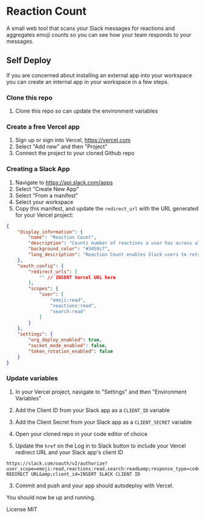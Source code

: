 # Reaction Count

A small web tool that scans your Slack messages for reactions and aggregates emoji counts so you can see how your team responds to your messages.

## Self Deploy
If you are concerned about installing an external app into your workspace you can create an internal app in your workspace in a few steps.

### Clone this repo
1. Clone this repo so can update the environment variables

### Create a free Vercel app
1. Sign up or sign into Vercel, https://vercel.com
2. Select "Add new" and then "Project"
3. Connect the project to your cloned Github repo

### Creating a Slack App
1. Navigate to https://api.slack.com/apps
2. Select "Create New App"
3. Select "From a manifest"
4. Select your workspace
5. Copy this manifest, and update the `redirect_url` with the URL generated for your Vercel project:
```JSON
{
    "display_information": {
        "name": "Reaction Count",
        "description": "Counts number of reactions a user has across all messages",
        "background_color": "#3459c7",
        "long_description": "Reaction Count enables Slack users to retrieve all the reactions they've received on all of their messages, counting them to provide a view of how other Slack users respond to their messages."
    },
    "oauth_config": {
        "redirect_urls": [
            "" // INSERT Vercel URL here
        ],
        "scopes": {
            "user": [
                "emoji:read",
                "reactions:read",
                "search:read"
            ]
        }
    },
    "settings": {
        "org_deploy_enabled": true,
        "socket_mode_enabled": false,
        "token_rotation_enabled": false
    }
}
```

### Update variables
1. In your Vercel project, navigate to "Settings" and then "Environment Variables"
2. Add the Client ID from your Slack app as a `CLIENT_ID` variable
3. Add the Client Secret from your Slack app as a `CLIENT_SECRET` variable

1. Open your cloned repo in your code editor of choice
2. Update the `href` on the Log in to Slack button to include your Vercel redirect URL and your Slack app's client ID
```
https://slack.com/oauth/v2/authorize?user_scope=emoji:read,reactions:read,search:read&amp;response_type=code&amp;redirect_uri=INSERT REDIRECT URL&amp;client_id=INSERT SLACK CLIENT ID
```
3. Commit and push and your app should autodeploy with Vercel.
  
You should now be up and running.




License
MIT
